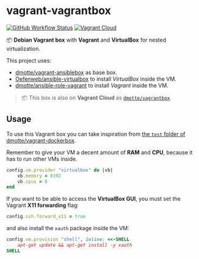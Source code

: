 # vagrant-vagrantbox

[![GitHub Workflow Status](https://img.shields.io/github/actions/workflow/status/dmotte/vagrant-vagrantbox/release.yml?branch=main&logo=github&style=flat-square)](https://github.com/dmotte/vagrant-vagrantbox/actions)
[![Vagrant Cloud](https://img.shields.io/badge/vagrant-dmotte/vagrantbox-blue?logo=vagrant&style=flat-square)](https://app.vagrantup.com/dmotte/boxes/vagrantbox)

:package: **Debian Vagrant box** with **Vagrant** and **VirtualBox** for nested virtualization.

This project uses:

- [dmotte/vagrant-ansiblebox](https://github.com/dmotte/vagrant-ansiblebox) as base box.
- [Oefenweb/ansible-virtualbox](https://github.com/Oefenweb/ansible-virtualbox) to install _VirtualBox_ inside the VM.
- [dmotte/ansible-role-vagrant](https://github.com/dmotte/ansible-role-vagrant) to install _Vagrant_ inside the VM.

> :package: This box is also on **Vagrant Cloud** as [`dmotte/vagrantbox`](https://app.vagrantup.com/dmotte/boxes/vagrantbox).

## Usage

To use this Vagrant box you can take inspiration from [the `test` folder of dmotte/vagrant-dockerbox](https://github.com/dmotte/vagrant-dockerbox/tree/main/test).

Remember to give your VM a decent amount of **RAM** and **CPU**, because it has to run other VMs inside.

```ruby
config.vm.provider "virtualbox" do |vb|
    vb.memory = 8192
    vb.cpus = 8
end
```

If you want to be able to access the **VirtualBox GUI**, you must set the Vagrant **X11 forwarding** flag:

```ruby
config.ssh.forward_x11 = true
```

and also install the `xauth` package inside the VM:

```ruby
config.vm.provision "shell", inline: <<-SHELL
    apt-get update && apt-get install -y xauth
SHELL
```
